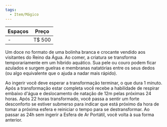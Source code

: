 ```yaml
---
tags:
  - Item/Mágico
---
```

| Espaços | Preço |
| --- | --- |
| - | T$ 500 |

Um doce no formato de uma bolinha branca e crocante vendido aos visitantes do Reino da Água. Ao comer, a criatura se transforma temporariamente em um híbrido aquático. Sua pele ou couro podem ficar azulados e surgem guelras e membranas natatórias entre os seus dedos (ou algo equivalente que o ajuda a nadar mais rápido).

Ao ingerir você deve esperar a transformação terminar, o que dura 1 minuto. Após a transformação estar completa você recebe a habilidade de respirar embaixo d'água e deslocamento de natação de 12m pelas próximas 24 horas. Após 22 horas transformado, você passa a sentir um forte desconforto se estiver submerso para indicar que está próximo da hora de tomar a próxima esfera e reiniciar o tempo para se destransformar. Ao passar as 24h sem ingerir a Esfera de Ar Portátil, você volta à sua forma anterior.
